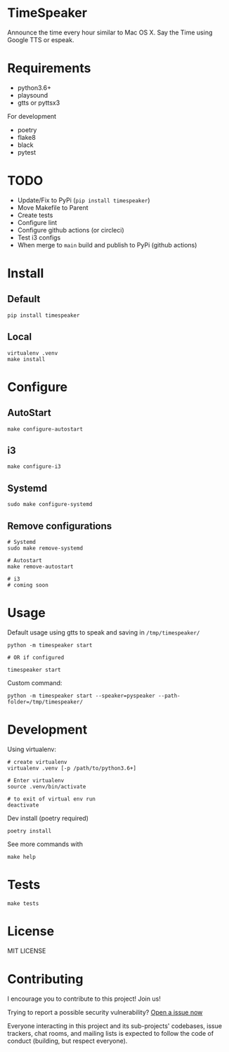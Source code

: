 # TimeSpeaker

Announce the time every hour similar to Mac OS X. Say the Time using Google TTS or espeak.

# Requirements

- python3.6+
- playsound
- gtts or pyttsx3

For development

- poetry 
- flake8
- black
- pytest

# TODO

- Update/Fix to PyPi (`pip install timespeaker`)
- Move Makefile to Parent
- Create tests
- Configure lint
- Configure github actions (or circleci)
- Test i3 configs
- When merge to `main` build and publish to PyPi (github actions)

# Install

## Default

```
pip install timespeaker
```

## Local

```
virtualenv .venv 
make install
```

# Configure

## AutoStart

```
make configure-autostart
```

## i3

```
make configure-i3
```

## Systemd

```
sudo make configure-systemd
```

## Remove configurations

```
# Systemd
sudo make remove-systemd

# Autostart
make remove-autostart

# i3
# coming soon
```

# Usage

Default usage using gtts to speak and saving in `/tmp/timespeaker/`
```
python -m timespeaker start

# OR if configured

timespeaker start
```

Custom command:
```
python -m timespeaker start --speaker=pyspeaker --path-folder=/tmp/timespeaker/
```

# Development

Using virtualenv:

```
# create virtualenv
virtualenv .venv [-p /path/to/python3.6+]

# Enter virtualenv
source .venv/bin/activate

# to exit of virtual env run 
deactivate
```

Dev install (poetry required)
```
poetry install
```

See more commands with
```
make help
```

# Tests

```
make tests 
```

# License

MIT LICENSE

# Contributing

I encourage you to contribute to this project! Join us!

Trying to report a possible security vulnerability? [Open a issue now](https://github.com/wallacesilva/timespeaker/issues/new)

Everyone interacting in this project and its sub-projects' codebases, issue trackers, chat rooms, and mailing lists is expected to follow the code of conduct (building, but respect everyone).
